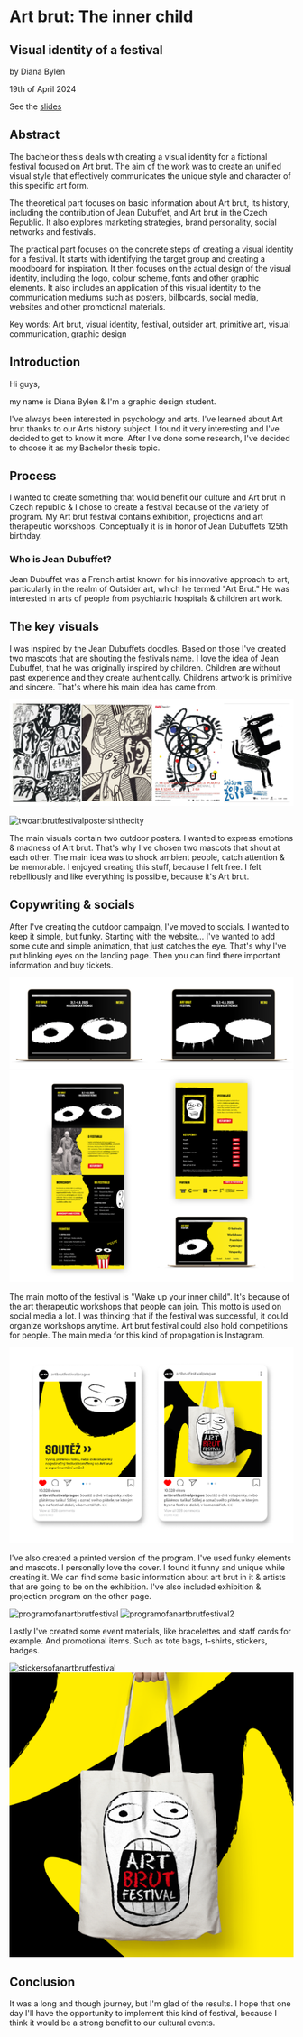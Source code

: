 # Art brut: The inner child
## Visual identity of a festival

by Diana Bylen

19th of April 2024

See the [slides](https://drive.google.com/file/d/1zh6wQiIIpjK4Te2QZxXxxptEkMbansR7/view?usp=sharing)

## Abstract
The bachelor thesis deals with creating a visual identity for a fictional festival focused on Art brut. The aim of the work was to create an unified visual style that effectively communicates the unique style and character of this specific art form.

The theoretical part focuses on basic information about Art brut, its history, including the contribution of Jean Dubuffet, and Art brut in the Czech Republic. It also explores marketing strategies, brand personality, social networks and festivals.

The practical part focuses on the concrete steps of creating a visual identity for a festival. It starts with identifying the target group and creating a moodboard for inspiration. It then focuses on the actual design of the visual identity, including the logo, colour scheme, fonts and other graphic elements. It also includes an application of this visual identity to the communication mediums such as posters, billboards, social media, websites and other promotional materials.

Key words: Art brut, visual identity, festival, outsider art, primitive art, visual communication, graphic design

## Introduction
Hi guys,

my name is Diana Bylen & I'm a graphic design student.

I've always been interested in psychology and arts. I've learned about Art brut thanks to our Arts history subject. I found it very interesting and I've decided to get to know it more. After I've done some research, I've decided to choose it as my Bachelor thesis topic.

## Process
I wanted to create something that would benefit our culture and Art brut in Czech republic & I chose to create a festival because of the variety of program. My Art brut festival contains exhibition, projections and art therapeutic workshops. Conceptually it is in honor of Jean Dubuffets 125th birthday.

### Who is Jean Dubuffet?
Jean Dubuffet was a French artist known for his innovative approach to art, particularly in the realm of Outsider art, which he termed "Art Brut." He was interested in arts of people from psychiatric hospitals & children art work.

## The key visuals
I was inspired by the Jean Dubuffets doodles. Based on those I've created two mascots that are shouting the festivals name. I love the idea of Jean Dubuffet, that he was originally inspired by children. Children are without past experience and they create authentically. Childrens artwork is primitive and sincere. That's where his main idea has came from.

![jeandubuffetdoodlesandmoodboardforartbrutfestival](img/12_Moodboard.png)

![twoartbrutfestivalpostersinthecity](img/two_heads_city.png)

The main visuals contain two outdoor posters. I wanted to express emotions & madness of Art brut. That's why I've chosen two mascots that shout at each other. The main idea was to shock ambient people, catch attention & be memorable. I enjoyed creating this stuff, because I felt free. I felt rebelliously and like everything is possible, because it's Art brut.

## Copywriting & socials
After I've creating the outdoor campaign, I've moved to socials. I wanted to keep it simple, but funky. Starting with the website... I've wanted to add some cute and simple animation, that just catches the eye. That's why I've put blinking eyes on the landing page. Then you can find there important information and buy tickets.

![artbrutfestivalwebsite1](img/web1.png)
![artbrutfestivalwebsite2](img/web2.png)

The main motto of the festival is "Wake up your inner child". It's because of the art therapeutic workshops that people can join. This motto is used on social media a lot. I was thinking that if the festival was successful, it could organize workshops anytime. Art brut festival could also hold competitions for people. The main media for this kind of propagation is Instagram.

![artbrutfestivalinstagramposts](img/instagram2.png)

I've also created a printed version of the program. I've used funky elements and mascots. I personally love the cover. I found it funny and unique while creating it. We can find some basic information about art brut in it & artists that are going to be on the exhibition. I've also included exhibition & projection program on the other page.

![programofanartbrutfestival](img/program1.png)
![programofanartbrutfestival2](img/program2.png)

Lastly I've created some event materials, like bracelettes and staff cards for example. And promotional items. Such as tote bags, t-shirts, stickers, badges.

![stickersofanartbrutfestival](img/stickers.png) ![artbrutfestivaltothebag](img/bag.png)

## Conclusion
It was a long and though journey, but I'm glad of the results. I hope that one day I'll have the opportunity to implement this kind of festival, because I think it would be a strong benefit to our cultural events.
